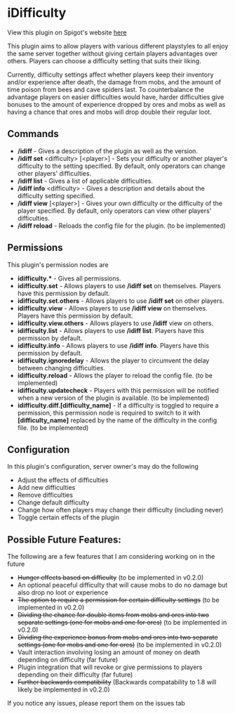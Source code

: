 # iDifficulty

View this plugin on Spigot's website [here](https://www.spigotmc.org/resources/idifficulty.95730/)

This plugin aims to allow players with various different playstyles to all enjoy the same server together without giving certain players advantages over others. Players can choose a difficulty setting that suits their liking.

Currently, difficulty settings affect whether players keep their inventory and/or experience after death, the damage from mobs, and the amount of time poison from bees and cave spiders last. To counterbalance the advantage players on easier difficulties would have, harder difficulties give bonuses to the amount of experience dropped by ores and mobs as well as having a chance that ores and mobs will drop double their regular loot.

## Commands
- __/idiff__ - Gives a description of the plugin as well as the version.
- __/idiff set__ \<difficulty\> [\<player\>] - Sets your difficulty or another player's difficulty to the setting specified. By default, only operators can change other players' difficulties.
- __/idiff list__ - Gives a list of applicable difficulties.
- __/idiff info__ \<difficulty\> - Gives a description and details about the difficulty setting specified.
- __/idiff view__ [\<player\>] - Gives your own difficulty or the difficulty of the player specified. By default, only operators can view other players' difficulties.
- __/idiff reload__ - Reloads the config file for the plugin. (to be implemented)

## Permissions
This plugin's permission nodes are
- __idifficulty.*__ - Gives all permissions.
- __idifficulty.set__ - Allows players to use __/idiff set__ on themselves. Players have this permission by default.
- __idifficulty.set.others__ - Allows players to use __/idiff set__ on other players.
- __idifficulty.view__ - Allows players to use __/idiff view__ on themselves. Players have this permission by default.
- __idifficulty.view.others__ - Allows players to use __/idiff__ view on others.
- __idifficulty.list__ - Allows players to use __/idiff list__. Players have this permission by default.
- __idifficulty.info__ - Allows players to use __/idiff info__. Players have this permission by default.
- __idifficulty.ignoredelay__ - Allows the player to circumvent the delay between changing difficulties.
- __idifficulty.reload__ - Allows the player to reload the config file. (to be implemented)
- __idifficulty.updatecheck__ - Players with this permission will be notified when a new version of the plugin is available. (to be implemented)
- __idifficulty.diff.[difficulty_name]__ - If a difficulty is toggled to require a permission, this permission node is required to switch to it with __[difficulty_name]__ replaced by the name of the difficulty in the config file. (to be implemented)

## Configuration
In this plugin's configuration, server owner's may do the following

- Adjust the effects of difficulties
- Add new difficulties
- Remove difficulties
- Change default difficulty
- Change how often players may change their difficulty (including never)
- Toggle certain effects of the plugin


## Possible Future Features:
The following are a few features that I am considering working on in the future

- ~~Hunger effects based on difficulty~~ (to be implemented in v0.2.0)
- An optional peaceful difficulty that will cause mobs to do no damage but also drop no loot or experience
- ~~The option to require a permission for certain difficulty settings~~ (to be implemented in v0.2.0)
- ~~Dividing the chance for double items from mobs and ores into two separate settings (one for mobs and one for ores)~~ (to be implemented in v0.2.0)
- ~~Dividing the experience bonus from mobs and ores into two separate settings (one for mobs and one for ores)~~ (to be implemented in v0.2.0)
- Vault interaction involving losing an amount of money on death depending on difficulty (far future)
- Plugin integration that will revoke or give permissions to players depending on their difficulty (far future)
- ~~Further backwards compatibility~~ (Backwards compatability to 1.8 will likely be implemented in v0.2.0)

If you notice any issues, please report them on the issues tab
